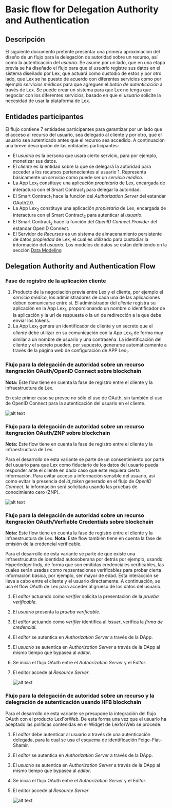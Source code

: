 # Basic flow for Delegation Authority and Authentication

## Descripción

El siguiente documento pretente presentar una primera aproximación del diseño de un flujo para la delegación de autoridad sobre un recurso, así como la autenticación del *usuario*. Se asume por un lado, que en una etapa previa se ha diseñado el flujo para que el *usuario* registre sus datos en el sistema diseñado por Lex, que actuará como custodio de estos y por otro lado, que Lex se ha puesto de acuerdo con diferentes servicios como por ejemplo *servicios médicos* para que agreguen el *botón de autenticación* a través de Lex. Se puede crear un sistema para que Lex no tenga que negociar con los diferentes servicios, basado en que el *usuario* solicite la necesidad de usar la plataforma de Lex.

## Entidades participantes

El flujo contiene 7 entidades participantes para garantizar por un lado que el acceso al recurso del usuario, sea delegado al cliente y por otro, que el usuario sea autenticado antes que el recurso sea accedido. A continuación una breve descripción de las entidades participantes:

- El *usuario* es la persona que usará cierto servicio, para por ejemplo, monetizar sus datos.
- El *cliente* es la entidad sobre la que se delegará la autoridad para acceder a los recursos pertenecientes al usuario 1. Representa básicamente un *servicio* como puede ser un *servicio médico*.
- La App Lex<sub>1</sub> constituye una aplicación *propietaria* de Lex, encargada de interactura con el Smart Contract<sub>1</sub> para delegar la autoridad.
- El Smart Contract<sub>1</sub> hace la función del *Authorization Server* del estandar OAuth2.0.
- La App Lex<sub>2</sub> constituye una aplicación *propietaria* de Lex, encargada de interactura con el Smart Contract<sub>2</sub> para autenticar al *usuario*.
- El Smart Contract<sub>2</sub> hace la función del *OpenID Connect Provider* del estandar OpenID Connect.
- El Servidor de *Recursos* es un sistema de almacenamiento persistente de datos *propiedad* de Lex, el cual es utilizado para custodiar la información del *usuario*. Los modelos de datos se están definiendo en la sección [Data Modeling](../data_modeling/data_modeling.md)

## Delegation Authority and Authentication Flow

### Fase de registro de la aplicación cliente

1. Producto de la negociación previa entre Lex y el cliente, por ejemplo el *servicio médico*,  los administradores de cada una de las aplicaciones deben comunicarse entre sí. El administrador del *cliente* registra su aplicación en la App Lex<sub>1</sub>, proporcionando un nombre o identificador de la aplicación y la url de respuesta o la uri de redirección a la que debe enviar los tokens.
2. La App Lex<sub>1</sub> genera un identificador de cliente y un secreto que el *cliente* debe utilizar en su comunicación con la App Lex<sub>1</sub> de forma muy similar a un nombre de usuario y una contraseña. La identificación del cliente y el secreto pueden, por supuesto, generarse automáticamente a través de la página web de configuración de APP Lex<sub>1</sub>.

### Flujo para la delegación de autoridad sobre un recurso itengración OAuth/OpenID Connect sobre blockchain

**Nota:** Este flow tiene en cuenta la fase de registro entre el cliente y la infraestructura de Lex.

En este primer caso se prevee no sólo el uso de OAuth, sin también el uso de OpenID Connect para la autenticación del usuario en el cliente.

   ![alt text](./img/openid_oauth.png "Title")

### Flujo para la delegación de autoridad sobre un recurso itengración OAuth/ZNP sobre blockchain

**Nota:** Este flow tiene en cuenta la fase de registro entre el cliente y la infraestructura de Lex.

Para el desarrollo de esta variante se parte de un consentimiento por parte del usuario para que Lex como fiduciario de los datos del usuario pueda responder ante el cliente en dado caso que este requiera cierta información. Para evitar acceso a información sensible del usuario, así como evitar la presencia del *id_token* generado en el flujo de *OpenID Connect*, la información será solicitada usando las pruebas de conocimiento cero (ZNP).

   ![alt text](./img/oauth_znp.png "Title")

### Flujo para la delegación de autoridad sobre un recurso itengración OAuth/Verfiable Credentials sobre blockchain

**Nota:** Este flow tiene en cuenta la fase de registro entre el cliente y la infraestructura de Lex.
**Nota:** Este flow también tiene en cuenta la fase de emisión de la credencial verificable.

Para el desarrollo de esta variante se parte de que existe una infraestrucutra de identidad autosoberana por detrás por ejemplo, usando Hyperledger Indy, de forma que son emitidas credenciales verificables, las cuales serán usadas como repsentaciones verificables para probar cierta información básica, por ejemplo, ser mayor de edad. Esta interacción se lleva a cabo entre el cliente y el usuario directamente. A continuación, se usa el flow OAuth de Lex para acceder al grueso de los datos del usuario.

1. El *editor* actuando como *verifier* solicita la presentación de la *prueba verificable*.
2. El *usuario* presenta la *prueba verificable*.
3. El  *editor* actuando como *verifier* identifica al *issuer*, verifica la *firma de credencial*.
4. El *editor* se autentica en *Authorization Server* a través de la DApp.
5. El *usuario* se autentica en *Authorization Server* a través de la DApp al mismo tiempo que bypasea al *editor*.
6. Se inicia el flujo OAuth entre el *Authorization Server* y el *Editor*.
7. El editor accede al *Resource Server*.

   ![alt text](./img/Indy_vc_oauth.drawio.png "Title")

### Flujo para la delegación de autoridad sobre un recurso y la delegración de autenticación usando HFB blockchain

Para el desarrollo de esta variante se presupone la integración del flujo OAuth con el producto LexForWeb. De esta forma una vez que el usuario ha aceptado las políticas contenidas en el Widget de LexforWeb se procede:

1. El *editor* debe autenticar al usuario a través de una autenticación delegada, para la cual se usa el esquema de identificación Feige–Fiat–Shamir.
2. El *editor* se autentica en *Authorization Server* a través de la DApp.
3. El *usuario* se autentica en *Authorization Server* a través de la DApp al mismo tiempo que bypasea al *editor*.
4. Se inicia el flujo OAuth entre el *Authorization Server* y el *Editor*.
5. El editor accede al *Resource Server*.

   ![alt text](./img/Policy_Oauth_ZNP-FFS.drawio.png "Title")